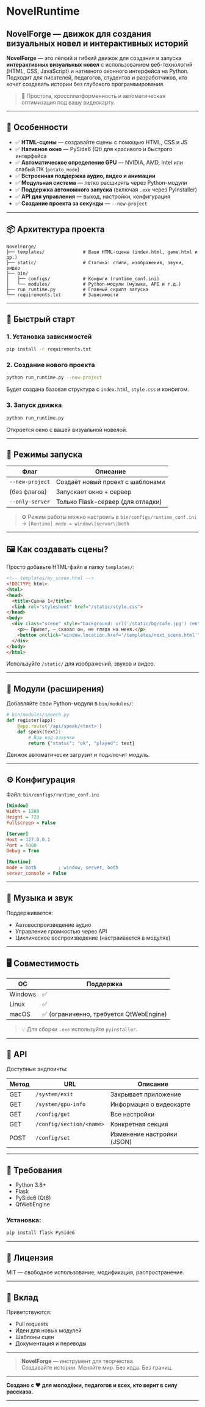 # NovelRuntime
NovelForge — движок для создания визуальных новел и интерактивных историй
---

**NovelForge** — это лёгкий и гибкий движок для создания и запуска **интерактивных визуальных новел** с использованием веб-технологий (HTML, CSS, JavaScript) и нативного оконного интерфейса на Python. Подходит для писателей, педагогов, студентов и разработчиков, кто хочет создавать истории без глубокого программирования.

> 🚀 Простота, кроссплатформенность и автоматическая оптимизация под вашу видеокарту.

---

## 🌟 Особенности

- ✅ **HTML-сцены** — создавайте сцены с помощью HTML, CSS и JS
- ✅ **Нативное окно** — PySide6 (Qt) для красивого и быстрого интерфейса
- ✅ **Автоматическое определение GPU** — NVIDIA, AMD, Intel или слабый ПК (`potato_mode`)
- ✅ **Встроенная поддержка аудио, видео и анимации**
- ✅ **Модульная система** — легко расширять через Python-модули
- ✅ **Поддержка автономного запуска** (включая `.exe` через PyInstaller)
- ✅ **API для управления** — выход, настройки, конфигурация
- ✅ **Создание проекта за секунды** — `--new-project`

---

## 📦 Архитектура проекта

```
NovelForge/
├── templates/              # Ваши HTML-сцены (index.html, game.html и др.)
├── static/                 # Статика: стили, изображения, звуки, видео
├── bin/
│   ├── configs/            # Конфиги (runtime_conf.ini)
│   └── modules/            # Python-модули (музыка, API и т.д.)
├── run_runtime.py          # Главный скрипт запуска
└── requirements.txt        # Зависимости
```

---

## 🚀 Быстрый старт

### 1. Установка зависимостей

```bash
pip install -r requirements.txt
```

### 2. Создание нового проекта

```bash
python run_runtime.py --new-project
```

Будет создана базовая структура с `index.html`, `style.css` и конфигом.

### 3. Запуск движка

```bash
python run_runtime.py
```

Откроется окно с вашей визуальной новелой.

---

## 🔧 Режимы запуска

| Флаг | Описание |
|------|---------|
| `--new-project` | Создаёт новый проект с шаблонами |
| (без флагов) | Запускает окно + сервер |
| `--only-server` | Только Flask-сервер (для отладки) |

> ⚙️ Режим работы можно настроить в `bin/configs/runtime_conf.ini` → `[Runtime] mode = window\|server\|both`

---

## 🖼 Как создавать сцены?

Просто добавьте HTML-файл в папку `templates/`:

```html
<!-- templates/my_scene.html -->
<!DOCTYPE html>
<html>
<head>
  <title>Сцена 1</title>
  <link rel="stylesheet" href="/static/style.css">
</head>
<body>
  <div class="scene" style="background: url('/static/bg/cafe.jpg') center;">
    <p>— Привет, — сказал он, не глядя на меня.</p>
    <button onclick="window.location.href='/templates/next_scene.html'">Ответить</button>
  </div>
</body>
</html>
```

Используйте `/static/` для изображений, звуков и видео.

---

## 🧩 Модули (расширения)

Добавляйте свои Python-модули в `bin/modules/`:

```python
# bin/modules/speech.py
def register(app):
    @app.route('/api/speak/<text>')
    def speak(text):
        # Ваш код озвучки
        return {"status": "ok", "played": text}
```

Движок автоматически загрузит и подключит модуль.

---

## ⚙️ Конфигурация

Файл: `bin/configs/runtime_conf.ini`

```ini
[Window]
Width = 1280
Height = 720
Fullscreen = False

[Server]
Host = 127.0.0.1
Port = 5000
Debug = True

[Runtime]
mode = both        ; window, server, both
server_console = False
```

---

## 🎵 Музыка и звук

Поддерживается:
- Автовоспроизведение аудио
- Управление громкостью через API
- Циклическое воспроизведение (настраивается в модулях)

---

## 🖥 Совместимость

| ОС | Поддержка |
|----|----------|
| Windows | ✅ |
| Linux | ✅ |
| macOS | ✅ (ограниченно, требуется QtWebEngine) |

> 💡 Для сборки `.exe` используйте `pyinstaller`.

---

## 📡 API

Доступные эндпоинты:

| Метод | URL | Описание |
|------|-----|---------|
| GET | `/system/exit` | Закрывает приложение |
| GET | `/system/gpu-info` | Информация о видеокарте |
| GET | `/config/get` | Все настройки |
| GET | `/config/section/<name>` | Конкретная секция |
| POST | `/config/set` | Изменение настройки (JSON) |

---

## 🧰 Требования

- Python 3.8+
- Flask
- PySide6 (Qt6)
- QtWebEngine

### Установка:

```bash
pip install flask PySide6
```

---

## 📄 Лицензия

MIT — свободное использование, модификация, распространение.

---

## 🤝 Вклад

Приветствуются:
- Pull requests
- Идеи для новых модулей
- Шаблоны сцен
- Документация и переводы

---

> **NovelForge** — инструмент для творчества.  
> Создавайте истории. Меняйте мир. Без кода. Без границ.

---

**Создано с ❤️ для молодёжи, педагогов и всех, кто верит в силу рассказа.**

--- 
